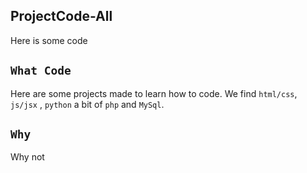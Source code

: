 ## ProjectCode-All

Here is some code

## `What Code`

Here are some projects made to learn how to code.
We find `html/css`, `js/jsx` , `python` a bit of `php` and `MySql`.

## `Why`

Why not
